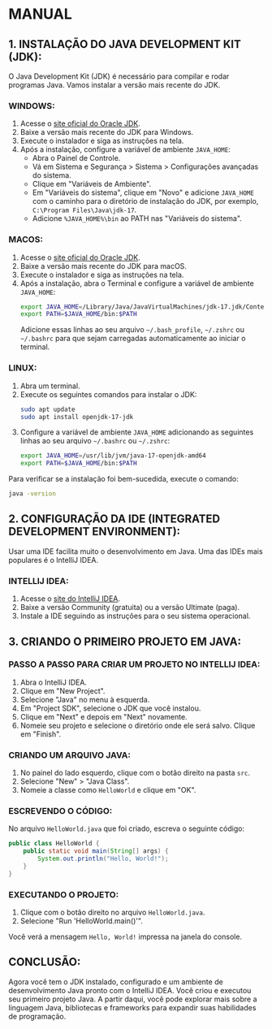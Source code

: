 # MANUAL
## 1. INSTALAÇÃO DO JAVA DEVELOPMENT KIT (JDK):
O Java Development Kit (JDK) é necessário para compilar e rodar programas Java. Vamos instalar a versão mais recente do JDK.

### WINDOWS:
1. Acesse o [site oficial do Oracle JDK](https://www.oracle.com/java/technologies/javase-downloads.html).
2. Baixe a versão mais recente do JDK para Windows.
3. Execute o instalador e siga as instruções na tela.
4. Após a instalação, configure a variável de ambiente `JAVA_HOME`:
   - Abra o Painel de Controle.
   - Vá em Sistema e Segurança > Sistema > Configurações avançadas do sistema.
   - Clique em "Variáveis de Ambiente".
   - Em "Variáveis do sistema", clique em "Novo" e adicione `JAVA_HOME` com o caminho para o diretório de instalação do JDK, por exemplo, `C:\Program Files\Java\jdk-17`.
   - Adicione `%JAVA_HOME%\bin` ao PATH nas "Variáveis do sistema".

### MACOS:
1. Acesse o [site oficial do Oracle JDK](https://www.oracle.com/java/technologies/javase-downloads.html).
2. Baixe a versão mais recente do JDK para macOS.
3. Execute o instalador e siga as instruções na tela.
4. Após a instalação, abra o Terminal e configure a variável de ambiente `JAVA_HOME`:
   ```sh
   export JAVA_HOME=/Library/Java/JavaVirtualMachines/jdk-17.jdk/Contents/Home
   export PATH=$JAVA_HOME/bin:$PATH
   ```
   Adicione essas linhas ao seu arquivo `~/.bash_profile`, `~/.zshrc` ou `~/.bashrc` para que sejam carregadas automaticamente ao iniciar o terminal.

### LINUX:
1. Abra um terminal.
2. Execute os seguintes comandos para instalar o JDK:
   ```sh
   sudo apt update
   sudo apt install openjdk-17-jdk
   ```
3. Configure a variável de ambiente `JAVA_HOME` adicionando as seguintes linhas ao seu arquivo `~/.bashrc` ou `~/.zshrc`:
   ```sh
   export JAVA_HOME=/usr/lib/jvm/java-17-openjdk-amd64
   export PATH=$JAVA_HOME/bin:$PATH
   ```

Para verificar se a instalação foi bem-sucedida, execute o comando:
```sh
java -version
```

## 2. CONFIGURAÇÃO DA IDE (INTEGRATED DEVELOPMENT ENVIRONMENT):
Usar uma IDE facilita muito o desenvolvimento em Java. Uma das IDEs mais populares é o IntelliJ IDEA.

### INTELLIJ IDEA:
1. Acesse o [site do IntelliJ IDEA](https://www.jetbrains.com/idea/download/).
2. Baixe a versão Community (gratuita) ou a versão Ultimate (paga).
3. Instale a IDE seguindo as instruções para o seu sistema operacional.

## 3. CRIANDO O PRIMEIRO PROJETO EM JAVA:
### PASSO A PASSO PARA CRIAR UM PROJETO NO INTELLIJ IDEA:
1. Abra o IntelliJ IDEA.
2. Clique em "New Project".
3. Selecione "Java" no menu à esquerda.
4. Em "Project SDK", selecione o JDK que você instalou.
5. Clique em "Next" e depois em "Next" novamente.
6. Nomeie seu projeto e selecione o diretório onde ele será salvo. Clique em "Finish".

### CRIANDO UM ARQUIVO JAVA:
1. No painel do lado esquerdo, clique com o botão direito na pasta `src`.
2. Selecione "New" > "Java Class".
3. Nomeie a classe como `HelloWorld` e clique em "OK".

### ESCREVENDO O CÓDIGO:
No arquivo `HelloWorld.java` que foi criado, escreva o seguinte código:
```java
public class HelloWorld {
    public static void main(String[] args) {
        System.out.println("Hello, World!");
    }
}
```

### EXECUTANDO O PROJETO:
1. Clique com o botão direito no arquivo `HelloWorld.java`.
2. Selecione "Run 'HelloWorld.main()'".

Você verá a mensagem `Hello, World!` impressa na janela do console.

## CONCLUSÃO:
Agora você tem o JDK instalado, configurado e um ambiente de desenvolvimento Java pronto com o IntelliJ IDEA. Você criou e executou seu primeiro projeto Java. A partir daqui, você pode explorar mais sobre a linguagem Java, bibliotecas e frameworks para expandir suas habilidades de programação.